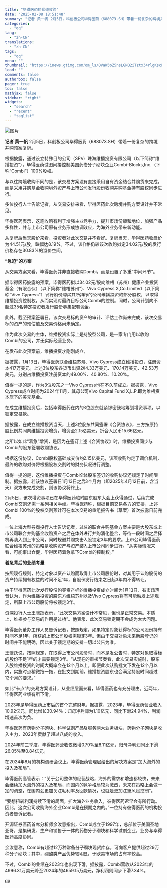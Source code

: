 ```yaml
---
title: "毕得医药的紧迫收购"
date: "2025-02-08 18:51:48"
summary: "记者 黄一帆 2月5日，科创板公司毕得医药（688073.SH）带着一份复杂的跨境并购预案复牌。根据..."
categories:
  - "qq"
lang:
  - "zh-CN"
translations:
  - "zh-CN"
tags:
  - "qq"
menu: ""
thumbnail: "https://inews.gtimg.com/om_ls/OVaW3oZ5nsLGNQ2iTztx34rlgKscFQ_yh942pySwbd9F8AA_640360/0"
lead: ""
comments: false
authorbox: false
pager: true
toc: false
mathjax: false
sidebar: "right"
widgets:
  - "search"
  - "recent"
  - "taglist"
---
```


![图片](https://inews.gtimg.com/om_bt/OSUJjyiYTVW1cwBHY_cJ7b0uduBGhR_SwhUeFh3kRHdQUAA/641)

**记者 黄一帆** 2月5日，科创板公司毕得医药（688073.SH）带着一份复杂的跨境并购预案复牌。

根据披露，通过设立特殊目的公司（SPV）珠海维播投资有限公司（以下简称“维播投资”），毕得医药试图间接控制美国药物分子砌块企业Combi-Blocks,Inc.（下称“Combi”）100%股权。

与以往跨境收购不同的是，该交易方案没有直接采用自有资金结合并购贷来完成，而是采用并购基金收购境外资产与上市公司发行股份收购并购基金持有股权同步进行。

多位投行人士告诉记者，从交易安排来看，毕得医药此次跨境并购方案设计并不常见。

毕得医药表示，这笔收购有利于增强主业竞争力，提升市场份额和地位，加强产品多样性，并与上市公司原有业务形成协调效应，为海外业务带来新动能。

从复牌后当天股价来看，投资者对此次交易并不看好。复牌当天，毕得医药收盘价为44.51元/股，跌幅达8.19%。不过，该价格仍较该次收购拟定34.02元/股的发行价格存在30.83%的溢价空间。

**“急迫”的方案**

从交易方案来看，毕得医药并非直接收购Combi，而是设置了多重“中间环节”。

据毕得医药披露的预案，毕得医药拟以34.02元/股向维梧（苏州）健康产业投资基金（有限合伙）（以下简称“维梧苏州”）、Vivo Cypress X,Co.Limited（以下简称“Vivo Cypress”）发行股份购买其所持标的公司维播投资的部分股权，以取得维播投资控制权，从而实现对最终目标公司Combi的控制。同时，公司计划向不超过35名特定投资者发行股份募集配套资金。

此外，截至预案签署日，该次交易标的资产的审计、评估工作尚未完成，该次交易标的资产的预估值及交易价格尚未确定。

作为此次交易的主体，维播投资实际上是持股型公司，是一家专门用以收购Combi的公司，并无实际经营业务。

在发布此次预案前，维播投资才刚刚成立。

据披露，1月13日，毕得医药联合维梧苏州、Vivo Cypress成立维播投资，注册资本417万美元。上述3位股东各货币出资204.33万美元、170.14万美元、42.53万美元，分别占维播投资注册资本的49.00%、40.80%、10.20%。

值得一提的是，作为3位股东之一Vivo Cypress也在不久前成立。据披露，Vivo Cypress成立时间为2024年11月，其母公司Vivo Capital Fund X,L.P.即为维梧资本旗下的美元基金。

在成立维播投资后，包括毕得医药在内的3位股东就紧锣密鼓地筹划增资事项，以锁定交易款。

据披露，在成立维播投资当天，上述3位股东共同签署《合资协议》，三方按原持股比例共同向维播投资增资，增资至2.15亿美元，折合人民币15.66亿元。

之所以如此“着急”增资，是因为在签订上述《合资协议》时，维播投资同步与Combi的股东签署收购协议。

根据这份协议，Combi股权基础成交价约2.15亿美元，该项收购约定了调价机制，最终的收购对价将根据股权交割时的财务状况进行调整。

值得一提的是，这份维播投资与Combi全体股东签订的收购协议还规定了时间限制。据披露，若该协议签署日1月13日之后3个月内（即2025年4月12日前，含当天）双方未完成交割，则该协议将终止。

2月5日，该次增资事项已在毕得医药临时股东股东大会上获得通过，后续完成Combi交割还需一系列相关手续。毕得医药称，根据目前交易各方的安排，上述Combi 100%的股权交割预计可在本次交易的重组报告书（草案）首次披露日前完成。

一位上海大型券商投行人士告诉记者，过往的联合并购基金方案主要是大股东或上市公司联合并购基金收购资产之后在体外进行并购消化整合，等待一段时间之后择机再装入到上市公司，同时规避并购突击入股锁定3年的要求。上市公司毕得医药联合维梧苏州的策略是收购资产与资产装入上市公司同步进行。“从实际情况来看，可能事出仓促，毕得医药着急拿下Combi的控制权。”

**着急背后的业绩考量**

按照现行规则，特定对象以资产认购而取得上市公司股份时，对其用于认购股份的资产持续拥有权益的时间不足1年，自股份发行结束之日起3年内不得转让。

由于毕得医药此次发行股份购买资产标的维播投资成立时间为1月13日，有市场声音认为，作为维播投资的股东方维梧苏州以及Vivo Cypress将有可能触发上述规定，所获上市公司股份将被锁定3年。

资深投行人士王骥跃表示，“此次交易方案设计不常见，但也是正常交易。本质上，维梧参与交易的作用是过桥”。他表示，此次交易锁定期不会成为太大问题。

毕得医药董办工作人员告诉记者，按照规定，如果特定对象获得标的公司股份持有时间不足1年，所获的上市公司股权需锁定3年。但由于交易对象未来新股登记的时间并不能明确，因此关于锁定期的安排一切以公告为准。

王骥跃说，按照规定，在取得上市公司股份时，而不是发公告时，特定对象取得标的股份不足1年的才需要锁定3年。“从现在的审核节奏看，此次交易实施时，股东入股维播投资的时间大概率会在12个月以上。即便此次认购批文下发在12个月以内，实施时点稍微拖一拖，在批文到期前，维播投资股东也会满足持股时间超过12个月的要求。”

如此“卡点”的交易方案设计，从业绩层面来看，毕得医药也有充分理由。近两年，毕得医药业绩有所下滑。

2023年是毕得医药上市后的首个完整财年。据披露，2023年，毕得医药营业收入10.92亿元，同比增长30.94%；归母净利润为1.10亿元，同比下滑24.94%，利润增速首次为负。

毕得医药有药物分子砌块、科学试剂产品及服务两大业务板块，药物分子砌块是收入主力，2023年贡献了超过八成的收入。

2024年前三季度，毕得医药营收仅微增0.79%至8.11亿元，归母净利润同比下滑26.05%至0.84亿元。

在2024年8月的机构调研会议上，毕得医药管理层给出的解决方案是“加大海外的投入及布局”。

毕得医药高管表示：“关于公司整体的经营战略，海外的需求和增速都较快，未来会继续加大海外的投入及布局，而国内的竞争格局较为激烈，未来在策略上会做一定的调整，在国内会更加关注毛利率及回款情况，也就是更加注重风险控制”。

“要想扭转利润持续下滑的局面，扩大海外业务收入，彼得医药迟早会有所行动。因此，这次公司收购海外企业Combi是在预期之内的。”一位持有彼得医药的机构投资者告诉记者。

开源证券医药首席分析师余汝意指出，Combi成立于1997年，总部位于美国圣地亚哥，是集研发、生产和销售于一体的药物分子砌块和科学试剂企业，业务与毕得医药高度协同。

余汝意称，Combi有超过12万种常备分子砌块现货库存，可向客户提供超过29万种分子砌块；其中，硼酸类产品优势较明显，于欧美市场的占有率较高。

不过，Combi的业绩在2023年也出现下滑。据披露，Combi营收从2023年的4996.31万美元降至2024年的4659.15万美元，净利润则同步下滑7.34%。

[qq](https://new.qq.com/rain/a/20250208A07ESZ00)
